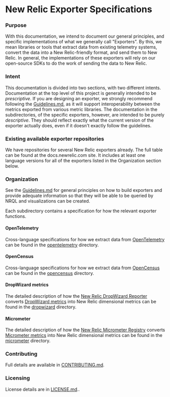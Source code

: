 # New Relic Exporter Specifications

### Purpose
With this documentation, we intend to document our general principles, and specific implementations of what we generally
call "Exporters". By this, we mean libraries or tools that extract data from existing telemetry systems, convert the
data into a New Relic-friendly format, and send them to New Relic. In general, the implementations of these exporters
will rely on our open-source SDKs to do the work of sending the data to New Relic.

### Intent
This documentation is divided into two sections, with two different intents. Documentation at the top level of this project
is generally intended to be _prescriptive_. If you are designing an exporter, we strongly recommend following
the [Guidelines.md](Guidelines.md), as it will support interoperability between the metrics exported from various metric libraries. 
The documentation in the subdirectories, of the specific exporters, however, 
are intended to be purely _descriptive_. They should reflect exactly what the current version of the exporter 
actually does, even if it doesn't exactly follow the guidelines. 

### Existing available exporter repositories

We have repositories for several New Relic exporters already. The full table can be found at the docs.newrelic.com site.  It 
includes at least one language versions for all of the exporters listed in the Organization section below.

### Organization
See the [Guidelines.md](Guidelines.md) for general principles on how to build exporters and
provide adequate information so that they will be able to be queried by NRQL and visualizations can be created.

Each subdirectory contains a specification for how the relevant exporter functions.

#### OpenTelemetry
Cross-language specifications for how we extract data from [OpenTelemetry](https://opentelemetry.io/) can be found in the
[opentelemetry](opentelemetry) directory.

#### OpenCensus
Cross-language specifications for how we extract data from [OpenCensus](https://opencensus.io/) can be found in the
[opencensus](opencensus) directory.

#### DropWizard metrics
The detailed description of how the [New Relic DropWizard Reporter](https://github.com/newrelic/dropwizard-metrics-newrelic)
converts [DropWizard metrics](https://metrics.dropwizard.io) into New Relic dimensional metrics
can be found in the [dropwizard](dropwizard) directory.

#### Micrometer
The detailed description of how the [New Relic Micrometer Registry](https://github.com/newrelic/micrometer-registry-newrelic)
converts [Micrometer metrics](https://micrometer.io/) into New Relic dimensional metrics
can be found in the [micrometer](micrometer) directory.

### Contributing
Full details are available in [CONTRIBUTING.md](CONTRIBUTING.md).

### Licensing
License details are in [LICENSE.md](LICENSE.md)..
